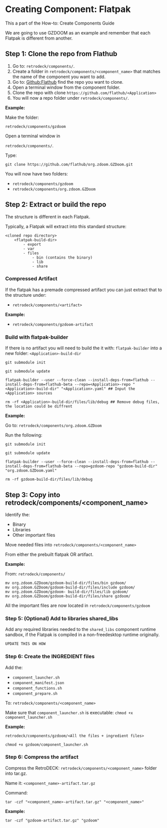 # Creating Component: Flatpak

This a part of the How-to: Create Components Guide

We are going to use GZDOOM as an example and remember that each Flatpak is different from another. 

## Step 1: Clone the repo from Flathub

1. Go to: `retrodeck/components/`.
2. Create a folder in `retrodeck/components/<component_name>` that matches the name of the component you want to add.
3. Go to: [Github:Flathub](https://github.com/flathub/) find the repo you want to clone.
4. Open a terminal window from the component folder.
5. Clone the repo with clone `https://github.com/flathub/<Application>`
6. You will now a repo folder under `retrodeck/components/`.

**Example:**

Make the folder:

`retrodeck/components/gzdoom`

Open a terminal window in 

`retrodeck/components/`.

Type:

```
git clone https://github.com/flathub/org.zdoom.GZDoom.git
```
You will now have two folders:

- `retrodeck/components/gzdoom`
- `retrodeck/components/org.zdoom.GZDoom`

## Step 2: Extract or build the repo

The structure is different in each Flatpak.

Typically, a Flatpak will extract into this standard structure:

```
<cloned repo directory>
    <flatpak-build-dir>
        - export
        - var
        - files
            - bin (contains the binary)
            - lib
            - share

```

### Compressed Artifact

If the flatpak has a premade compressed artifact you can just extract that to the structure under:

- `retrodeck/components/<artifact>`

**Example:**

- `retrodeck/components/gzdoom-artifact`

### Build with flatpak-builder

If there is no artifact you will need to build the it with: `flatpak-builder` into a new folder: `<Application>-build-dir`


```
git submodule init

git submodule update

flatpak-builder --user --force-clean --install-deps-from=flathub --install-deps-from=flathub-beta --repo=<Application>-repo "<Application>-build-dir" "<Application>.yaml" ## Input the <Application> sources

rm -rf <Application>-build-dir/files/lib/debug ## Remove debug files, the location could be diffrent
```

**Example:**

Go to: `retrodeck/components/org.zdoom.GZDoom`

Run the following:

```
git submodule init

git submodule update

flatpak-builder --user --force-clean --install-deps-from=flathub --install-deps-from=flathub-beta --repo=gzdoom-repo "gzdoom-build-dir" "org.zdoom.GZDoom.yaml"

rm -rf gzdoom-build-dir/files/lib/debug

```

## Step 3: Copy into retrodeck/components/<component_name>

Identify the:

- Binary
- Libraries
- Other important files

Move needed files into `retrodeck/components/<component_name>`

From either the prebuilt flatpak OR artifact.

**Example:**

From: `retrodeck/components/`

```
mv org.zdoom.GZDoom/gzdoom-build-dir/files/bin gzdoom/
mv org.zdoom.GZDoom/gzdoom-build-dir/files/include gzdoom/
mv org.zdoom.GZDoom/gzdoom- build-dir/files/lib gzdoom/
mv org.zdoom.GZDoom/gzdoom-build-dir/files/share gzdoom/
```

All the important files are now located in `retrodeck/components/gzdoom`

### Step 5: (Optional) Add to libraries shared_libs

Add any required libraries needed to the `shared_libs` component runtime sandbox, if the Flatpak is compiled in a non-freedesktop runtime originally.

`UPDATE THIS ON HOW`



### Step 6: Create the INGREDIENT files

Add the:

- `component_launcher.sh` 
- `component_manifest.json` 
- `component_functions.sh`  
- `component_prepare.sh` 

To: `retrodeck/components/<component_name>`

Make sure that `component_launcher.sh` is executable: `chmod +x component_launcher.sh`

**Example:**

`retrodeck/components/gzdoom/<All the files + ingredient files>`

`chmod +x gzdoom/component_launcher.sh`

### Step 6: Compress the artifact

Compress the RetroDECK: `retrodeck/components/<component_name>` folder into tar.gz. 

Name it: `<component_name>-artifact.tar.gz`

Command:

```
tar -czf "<component_name>-artifact.tar.gz" "<component_name>"
```

**Example:**

```
tar -czf "gzdoom-artifact.tar.gz" "gzdoom"
```
